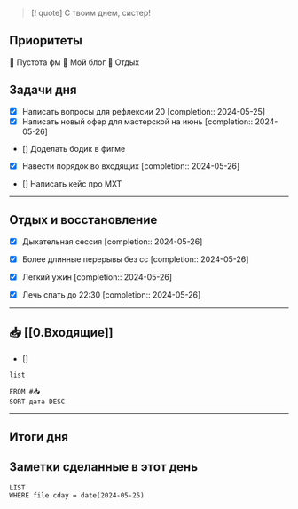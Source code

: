 > [! quote] С твоим днем, систер!
> 

## Приоритеты
🔴 Пустота фм
🔴 Мой блог
🔴 Отдых

## Задачи дня
- [x] Написать вопросы для рефлексии 20  [completion:: 2024-05-25]
- [x] Написать новый офер для мастерской на июнь  [completion:: 2024-05-26]
- [] Доделать бодик в фигме
- [x] Навести порядок во входящих  [completion:: 2024-05-26]
- [] Написать кейс про МХТ


---
## Отдых и восстановление
- [x] Дыхательная сессия  [completion:: 2024-05-26]
- [x] Более длинные перерывы без сс  [completion:: 2024-05-26]
- [x] Легкий ужин  [completion:: 2024-05-26]
- [x] Лечь спать до 22:30  [completion:: 2024-05-26]


---
## 📥 [[0.Входящие]]
- [] 



```dataview
list
	
FROM #📥
SORT дата DESC
```


---
## Итоги дня





## Заметки сделанные в этот день
```dataview
LIST
WHERE file.cday = date(2024-05-25)
```


